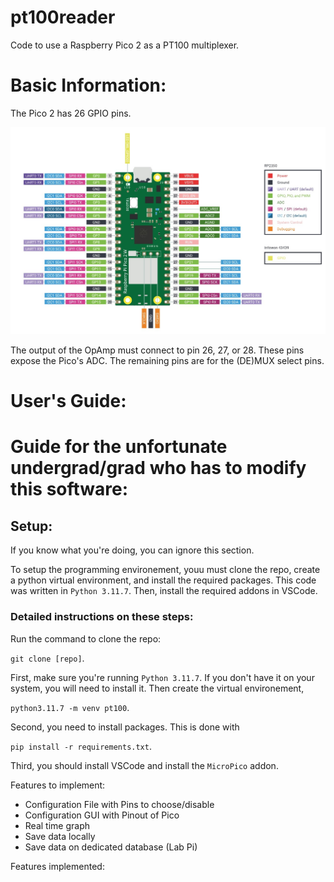 # pt100reader
Code to use a Raspberry Pico 2 as a PT100 multiplexer.

# Basic Information:

The Pico 2 has 26 GPIO pins.

![pico2](./pico2pinout.jpg)

The output of the OpAmp must connect to pin 26, 27, or 28. These pins expose the Pico's ADC.
The remaining pins are for the (DE)MUX select pins.

# User's Guide:

# Guide for the unfortunate undergrad/grad who has to modify this software:

## Setup:

If you know what you're doing, you can ignore this section.

To setup the programming environement, youu must clone the repo, create a python virtual environment, and install the required packages. This code was written in ``Python 3.11.7``.
Then, install the required addons in VSCode.

### Detailed instructions on these steps:

Run the command to clone the repo:

   ``git clone [repo]``.

First, make sure you're running ``Python 3.11.7``. If you don't have it on your system, you will need to install it. Then create the virtual environement,

   ``python3.11.7 -m venv pt100``.

Second, you need to install packages. This is done with

   ``pip install -r requirements.txt``.

Third, you should install VSCode and install the ``MicroPico`` addon.




Features to implement:
- Configuration File with Pins to choose/disable
- Configuration GUI with Pinout of Pico
- Real time graph
- Save data locally
- Save data on dedicated database (Lab Pi)

Features implemented:
